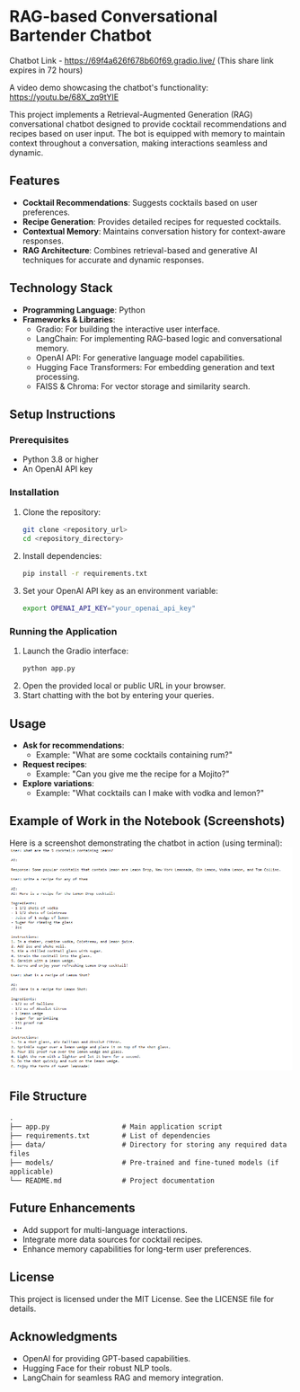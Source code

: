# RAG-based Conversational Bartender Chatbot

Chatbot Link - https://69f4a626f678b60f69.gradio.live/
(This share link expires in 72 hours)

A video demo showcasing the chatbot's functionality: 
https://youtu.be/68X_zq9tYIE

This project implements a Retrieval-Augmented Generation (RAG) conversational chatbot designed to provide cocktail recommendations and recipes based on user input. The bot is equipped with memory to maintain context throughout a conversation, making interactions seamless and dynamic.

## Features
- **Cocktail Recommendations**: Suggests cocktails based on user preferences.
- **Recipe Generation**: Provides detailed recipes for requested cocktails.
- **Contextual Memory**: Maintains conversation history for context-aware responses.
- **RAG Architecture**: Combines retrieval-based and generative AI techniques for accurate and dynamic responses.

## Technology Stack
- **Programming Language**: Python
- **Frameworks & Libraries**:
  - Gradio: For building the interactive user interface.
  - LangChain: For implementing RAG-based logic and conversational memory.
  - OpenAI API: For generative language model capabilities.
  - Hugging Face Transformers: For embedding generation and text processing.
  - FAISS & Chroma: For vector storage and similarity search.

## Setup Instructions

### Prerequisites
- Python 3.8 or higher
- An OpenAI API key

### Installation
1. Clone the repository:
   ```bash
   git clone <repository_url>
   cd <repository_directory>
   ```
2. Install dependencies:
   ```bash
   pip install -r requirements.txt
   ```
3. Set your OpenAI API key as an environment variable:
   ```bash
   export OPENAI_API_KEY="your_openai_api_key"
   ```

### Running the Application
1. Launch the Gradio interface:
   ```bash
   python app.py
   ```
2. Open the provided local or public URL in your browser.
3. Start chatting with the bot by entering your queries.

## Usage
- **Ask for recommendations**:
  - Example: "What are some cocktails containing rum?"
- **Request recipes**:
  - Example: "Can you give me the recipe for a Mojito?"
- **Explore variations**:
  - Example: "What cocktails can I make with vodka and lemon?"

## Example of Work in the Notebook (Screenshots)

Here is a screenshot demonstrating the chatbot in action (using terminal):
![Screenshot 1](example1.png)

## File Structure
```
.
├── app.py                  # Main application script
├── requirements.txt        # List of dependencies
├── data/                   # Directory for storing any required data files
├── models/                 # Pre-trained and fine-tuned models (if applicable)
└── README.md               # Project documentation
```

## Future Enhancements
- Add support for multi-language interactions.
- Integrate more data sources for cocktail recipes.
- Enhance memory capabilities for long-term user preferences.

## License
This project is licensed under the MIT License. See the LICENSE file for details.

## Acknowledgments
- OpenAI for providing GPT-based capabilities.
- Hugging Face for their robust NLP tools.
- LangChain for seamless RAG and memory integration.


